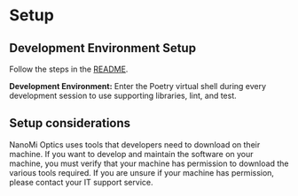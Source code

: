 # Setup
## Development Environment Setup
Follow the steps in the [README](../../README.md).

**Development Environment:**
Enter the Poetry virtual shell during every development session to use supporting libraries, lint, and test.

## Setup considerations
NanoMi Optics uses tools that developers need to download on their machine. If you want to develop and maintain the software on your machine, you must verify that your machine has permission to download the various tools required. If you are unsure if your machine has permission, please contact your IT support service.